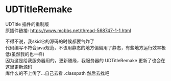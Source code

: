 # UDTitleRemake
UDTitle 插件的重制版  
原插件链接: https://www.mcbbs.net/thread-568747-1-1.html

不得不说，我skid它的源码的时候都要气炸了  
代码编写不符合java规范，不该用静态的地方偏偏用了静态，有些地方运行效率极低(虽然我的也一样)  
因为这是给我服务器用的，更新随缘，我服务器的 UDTitleRemake 更新了也会在这里更新源码  
库什么的不上传了…自己去看 .classpath 然后去找吧
